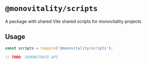 # `@monovitality/scripts`

A package with shared Vite shared scripts for monovitality projects

## Usage

```ts
const scripts = require('@monovitality/scripts');

// TODO: DEMONSTRATE API
```
